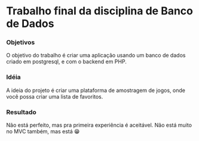 # Trabalho final da disciplina de Banco de Dados

### Objetivos

O objetivo do trabalho é criar uma aplicação usando um banco de dados criado em postgresql, e com o backend em PHP.

### Idéia

A ideia do projeto é criar uma plataforma de amostragem de jogos, onde você possa criar uma lista de favoritos.

### Resultado

Não está perfeito, mas pra primeira experiência é aceitável. Não está muito no MVC também, mas está 😁

